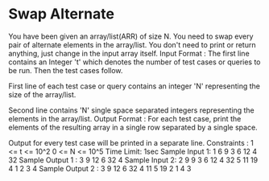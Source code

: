 # Swap Alternate

You have been given an array/list(ARR) of size N. You need to swap every pair of alternate elements in the array/list.
You don't need to print or return anything, just change in the input array itself.
Input Format :
The first line contains an Integer 't' which denotes the number of test cases or queries to be run. Then the test cases follow.

First line of each test case or query contains an integer 'N' representing the size of the array/list.

Second line contains 'N' single space separated integers representing the elements in the array/list.
Output Format :
For each test case, print the elements of the resulting array in a single row separated by a single space.

Output for every test case will be printed in a separate line.
Constraints :
1 <= t <= 10^2
0 <= N <= 10^5
Time Limit: 1sec
Sample Input 1:
1
6
9 3 6 12 4 32
Sample Output 1 :
3 9 12 6 32 4
Sample Input 2:
2
9
9 3 6 12 4 32 5 11 19
4
1 2 3 4
Sample Output 2 :
3 9 12 6 32 4 11 5 19 
2 1 4 3 